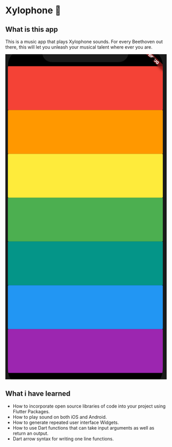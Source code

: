 

# Xylophone 🎹



## What is this app

This is a music app that plays Xylophone sounds. For every Beethoven out there, this will let you unleash your musical talent where ever you are. 

![Finished App](https://github.com/durgaprasadmamidi/images/blob/master/xylophone-flutter.png)

## What i have learned

- How to incorporate open source libraries of code into your project using Flutter Packages.
- How to play sound on both iOS and Android.
- How to generate repeated user interface Widgets.
- How to use Dart functions that can take input arguments as well as return an output.
- Dart arrow syntax for writing one line functions.

